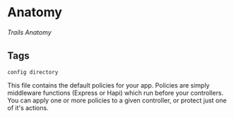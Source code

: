 # Anatomy
###### Trails Anatomy

## Tags
```config directory```

This file contains the default policies for your app.
Policies are simply middleware functions (Express or Hapi) which run before your controllers. 
You can apply one or more policies to a given controller, or protect just one of it's actions. 
